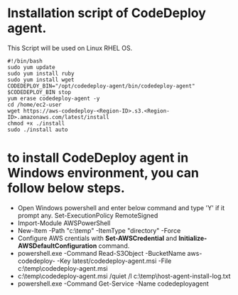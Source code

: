 # Installation script of CodeDeploy agent.
This Script will be used on Linux RHEL OS.

```
#!/bin/bash
sudo yum update
sudo yum install ruby
sudo yum install wget
CODEDEPLOY_BIN="/opt/codedeploy-agent/bin/codedeploy-agent"
$CODEDEPLOY_BIN stop
yum erase codedeploy-agent -y
cd /home/ec2-user
wget https://aws-codedeploy-<Region-ID>.s3.<Region-ID>.amazonaws.com/latest/install
chmod +x ./install
sudo ./install auto
```

# to install CodeDeploy agent in Windows environment, you can follow below steps.

- Open Windows powershell and enter below command and type 'Y' if it prompt any.
  Set-ExecutionPolicy RemoteSigned
- Import-Module AWSPowerShell
- New-Item -Path "c:\temp" -ItemType "directory" -Force
- Configure AWS crentials with **Set-AWSCredential** and **Initialize-AWSDefaultConfiguration** command.
- powershell.exe -Command Read-S3Object -BucketName aws-codedeploy-<Region-ID> -Key latest/codedeploy-agent.msi -File c:\temp\codedeploy-agent.msi
- c:\temp\codedeploy-agent.msi /quiet /l c:\temp\host-agent-install-log.txt
- powershell.exe -Command Get-Service -Name codedeployagent


